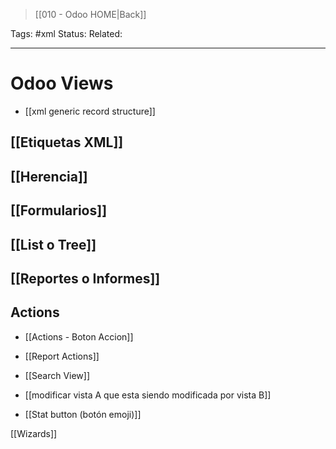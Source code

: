 > [[010 - Odoo HOME|Back]]

Tags: #xml
Status: 
Related: 

___

# Odoo Views

- [[xml generic record structure]]

## [[Etiquetas XML]]

## [[Herencia]]

## [[Formularios]]

## [[List o Tree]]

## [[Reportes o Informes]]

## Actions

- [[Actions - Boton Accion]]
- [[Report Actions]]

- [[Search View]]
- [[modificar vista A que esta siendo modificada por vista B]]
- [[Stat button (botón emoji)]]

[[Wizards]]